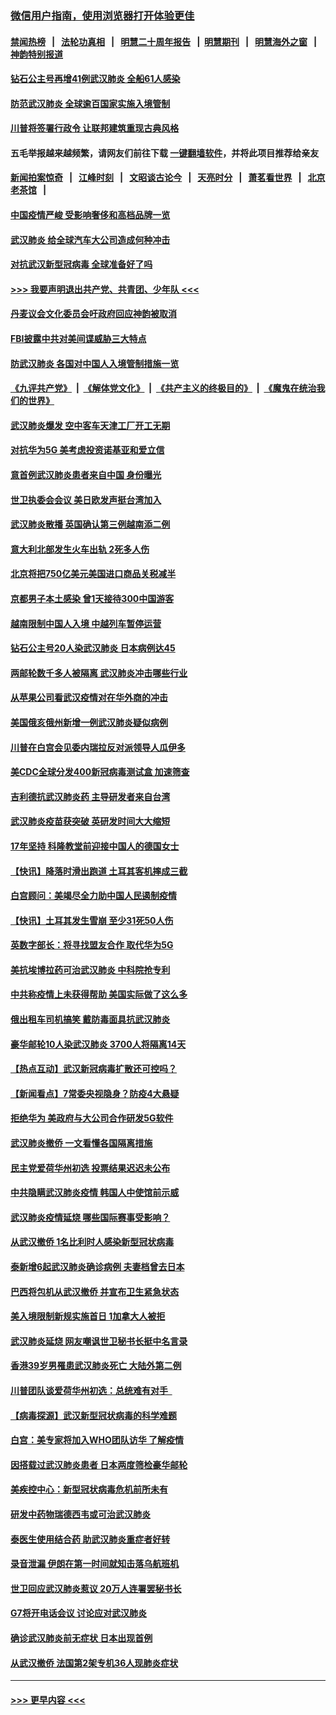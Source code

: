 ### [微信用户指南，使用浏览器打开体验更佳](https://github.com/gfw-breaker/banned-news1/blob/master/indexes/wechat-guide.md?t=0)
#### [禁闻热榜](热点新闻.md?t=0)  &nbsp;&nbsp;|&nbsp;&nbsp; [法轮功真相](https://github.com/gfw-breaker/truth/blob/master/README.md?t=0) &nbsp;&nbsp;|&nbsp;&nbsp; [明慧二十周年报告](https://github.com/gfw-breaker/mh-reports/blob/master/README.md?t=0) &nbsp;&nbsp;|&nbsp;&nbsp;[明慧期刊](https://github.com/gfw-breaker/mh-qikan) &nbsp;&nbsp;|&nbsp;&nbsp; [明慧海外之窗](https://github.com/gfw-breaker/mh-news/blob/master/README.md?t=0) &nbsp;&nbsp;|&nbsp;&nbsp; [神韵特别报道](https://github.com/gfw-breaker/mh-news/blob/master/shenyun.md?t=0)
#### [钻石公主号再增41例武汉肺炎 全船61人感染](../pages/nsc418/n11850401.md?t=02071555) 
#### [防范武汉肺炎 全球逾百国家实施入境管制](../pages/nsc418/n11850557.md?t=02071555) 
#### [川普将签署行政令 让联邦建筑重现古典风格](../pages/nsc418/n11850654.md?t=02071555) 
#### 五毛举报越来越频繁，请网友们前往下载 [一键翻墙软件](https://github.com/gfw-breaker/ssr-accounts)，并将此项目推荐给亲友
#### [新闻拍案惊奇](https://github.com/gfw-breaker/banned-news1/blob/master/pages/link4.md) &nbsp;&nbsp;|&nbsp;&nbsp; [江峰时刻](https://github.com/gfw-breaker/banned-news1/blob/master/pages/link4.md) &nbsp;&nbsp;|&nbsp;&nbsp; [文昭谈古论今](https://github.com/gfw-breaker/banned-news1/blob/master/pages/link4.md) &nbsp;&nbsp;|&nbsp;&nbsp; [天亮时分](https://github.com/gfw-breaker/banned-news1/blob/master/pages/link4.md) &nbsp;&nbsp;|&nbsp;&nbsp; [萧茗看世界](https://github.com/gfw-breaker/banned-news1/blob/master/pages/link4.md) &nbsp;&nbsp;|&nbsp;&nbsp; [北京老茶馆](https://github.com/gfw-breaker/banned-news1/blob/master/pages/link4.md) &nbsp;&nbsp;|&nbsp;&nbsp; 
#### [中国疫情严峻 受影响奢侈和高档品牌一览](../pages/nsc418/n11850319.md?t=02071555) 
#### [武汉肺炎 给全球汽车大公司造成何种冲击](../pages/nsc418/n11850056.md?t=02071555) 
#### [对抗武汉新型冠病毒 全球准备好了吗](../pages/nsc418/n11850142.md?t=02071555) 
#### [>>> 我要声明退出共产党、共青团、少年队 <<<](https://github.com/begood0513/goodnews/blob/master/quit/letter.md) 
#### [丹麦议会文化委员会吁政府回应神韵被取消](../pages/nsc418/n11849312.md?t=02071555) 
#### [FBI披露中共对美间谍威胁三大特点](../pages/nsc418/n11849700.md?t=02071555) 
#### [防武汉肺炎 各国对中国人入境管制措施一览](../pages/nsc418/n11838726.md?t=02071555) 
#### [《九评共产党》](https://github.com/begood0513/9ping.md/blob/master/README.md) &nbsp;|&nbsp; [《解体党文化》](../../../../jtdwh.md/blob/master/README.md)  &nbsp;|&nbsp; [《共产主义的终极目的》](../../../../gczydzjmd.md/blob/master/README.md) &nbsp;|&nbsp; [《魔鬼在统治我们的世界》](../../../../mgztzwmdsj.md/blob/master/README.md) 
#### [武汉肺炎爆发 空中客车天津工厂开工无期](../pages/nsc418/n11849634.md?t=02071555) 
#### [对抗华为5G 美考虑投资诺基亚和爱立信](../pages/nsc418/n11849510.md?t=02071555) 
#### [意首例武汉肺炎患者来自中国 身份曝光](../pages/nsc418/n11849454.md?t=02071555) 
#### [世卫执委会会议 美日欧发声挺台湾加入](../pages/nsc418/n11849433.md?t=02071555) 
#### [武汉肺炎散播 英国确认第三例越南添二例](../pages/nsc418/n11849439.md?t=02071555) 
#### [意大利北部发生火车出轨 2死多人伤](../pages/nsc418/n11848999.md?t=02071555) 
#### [北京将把750亿美元美国进口商品关税减半](../pages/nsc418/n11848896.md?t=02071555) 
#### [京都男子本土感染 曾1天接待300中国游客](../pages/nsc418/n11848641.md?t=02071555) 
#### [越南限制中国人入境 中越列车暂停运营](../pages/nsc418/n11847844.md?t=02071555) 
#### [钻石公主号20人染武汉肺炎 日本病例达45](../pages/nsc418/n11847823.md?t=02071555) 
#### [两邮轮数千多人被隔离 武汉肺炎冲击哪些行业](../pages/nsc418/n11847456.md?t=02071555) 
#### [从苹果公司看武汉疫情对在华外商的冲击](../pages/nsc418/n11847586.md?t=02071555) 
#### [美国俄亥俄州新增一例武汉肺炎疑似病例](../pages/nsc418/n11847714.md?t=02071555) 
#### [川普在白宫会见委内瑞拉反对派领导人瓜伊多](../pages/nsc418/n11847391.md?t=02071555) 
#### [美CDC全球分发400新冠病毒测试盒 加速筛查](../pages/nsc418/n11847260.md?t=02071555) 
#### [吉利德抗武汉肺炎药 主导研发者来自台湾](../pages/nsc418/n11847064.md?t=02071555) 
#### [武汉肺炎疫苗获突破 英研发时间大大缩短](../pages/nsc418/n11846915.md?t=02071555) 
#### [17年坚持 科隆教堂前迎接中国人的德国女士](../pages/nsc418/n11846781.md?t=02071555) 
#### [【快讯】降落时滑出跑道 土耳其客机摔成三截](../pages/nsc418/n11847021.md?t=02071555) 
#### [白宫顾问：美竭尽全力助中国人民遏制疫情](../pages/nsc418/n11846756.md?t=02071555) 
#### [【快讯】土耳其发生雪崩 至少31死50人伤](../pages/nsc418/n11846680.md?t=02071555) 
#### [英数字部长：将寻找盟友合作 取代华为5G](../pages/nsc418/n11846485.md?t=02071555) 
#### [美抗埃博拉药可治武汉肺炎 中科院抢专利](../pages/nsc418/n11846409.md?t=02071555) 
#### [中共称疫情上未获得帮助 美国实际做了这么多](../pages/nsc418/n11846008.md?t=02071555) 
#### [俄出租车司机搞笑 戴防毒面具抗武汉肺炎](../pages/nsc418/n11845703.md?t=02071555) 
#### [豪华邮轮10人染武汉肺炎 3700人将隔离14天](../pages/nsc418/n11845543.md?t=02071555) 
#### [【热点互动】武汉新冠病毒扩散还可控吗？](../pages/nsc418/n11844750.md?t=02071555) 
#### [【新闻看点】7常委央视隐身？防疫4大悬疑](../pages/nsc418/n11844611.md?t=02071555) 
#### [拒绝华为 美政府与大公司合作研发5G软件](../pages/nsc418/n11844625.md?t=02071555) 
#### [武汉肺炎撤侨 一文看懂各国隔离措施](../pages/nsc418/n11844216.md?t=02071555) 
#### [民主党爱荷华州初选 投票结果迟迟未公布](../pages/nsc418/n11844207.md?t=02071555) 
#### [中共隐瞒武汉肺炎疫情 韩国人中使馆前示威](../pages/nsc418/n11844084.md?t=02071555) 
#### [武汉肺炎疫情延烧 哪些国际赛事受影响？](../pages/nsc418/n11843958.md?t=02071555) 
#### [从武汉撤侨 1名比利时人感染新型冠状病毒](../pages/nsc418/n11843977.md?t=02071555) 
#### [泰新增6起武汉肺炎确诊病例 夫妻档曾去日本](../pages/nsc418/n11843900.md?t=02071555) 
#### [巴西将包机从武汉撤侨 并宣布卫生紧急状态](../pages/nsc418/n11843418.md?t=02071555) 
#### [美入境限制新规实施首日 1加拿大人被拒](../pages/nsc418/n11843058.md?t=02071555) 
#### [武汉肺炎延烧 网友嘲讽世卫秘书长挺中名言录](../pages/nsc418/n11843056.md?t=02071555) 
#### [香港39岁男罹患武汉肺炎死亡 大陆外第二例](../pages/nsc418/n11843026.md?t=02071555) 
#### [川普团队谈爱荷华州初选：总统难有对手  ](../pages/nsc418/n11842867.md?t=02071555) 
#### [【病毒探源】武汉新型冠状病毒的科学难题](../pages/nsc418/n11842176.md?t=02071555) 
#### [白宫：美专家将加入WHO团队访华 了解疫情](../pages/nsc418/n11842198.md?t=02071555) 
#### [因搭载过武汉肺炎患者 日本两度筛检豪华邮轮](../pages/nsc418/n11842447.md?t=02071555) 
#### [美疾控中心：新型冠状病毒危机前所未有](../pages/nsc418/n11842406.md?t=02071555) 
#### [研发中药物瑞德西韦或可治武汉肺炎](../pages/nsc418/n11842100.md?t=02071555) 
#### [泰医生使用结合药 助武汉肺炎重症者好转](../pages/nsc418/n11842096.md?t=02071555) 
#### [录音泄漏 伊朗在第一时间就知击落乌航班机](../pages/nsc418/n11842002.md?t=02071555) 
#### [世卫回应武汉肺炎惹议 20万人连署罢秘书长](../pages/nsc418/n11841664.md?t=02071555) 
#### [G7将开电话会议 讨论应对武汉肺炎](../pages/nsc418/n11841658.md?t=02071555) 
#### [确诊武汉肺炎前无症状 日本出现首例](../pages/nsc418/n11841567.md?t=02071555) 
#### [从武汉撤侨 法国第2架专机36人现肺炎症状](../pages/nsc418/n11841382.md?t=02071555) 

----
#### [ >>> 更早内容 <<< ](../indexes/nsc418-earlier.md)
